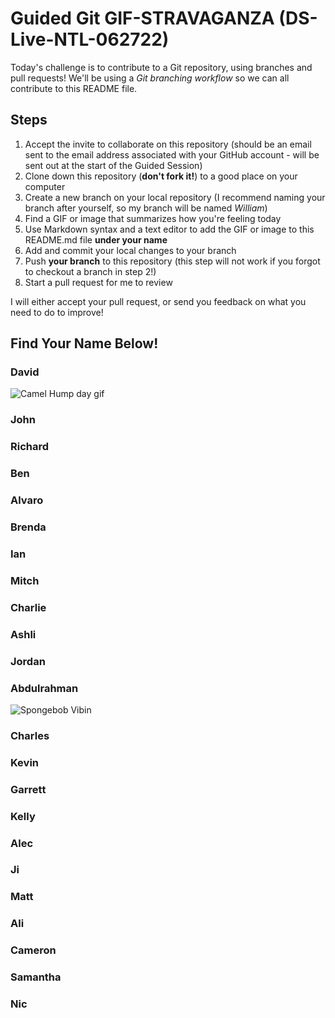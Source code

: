 # Guided Git GIF-STRAVAGANZA (DS-Live-NTL-062722)

Today's challenge is to contribute to a Git repository, using branches and pull requests! 
We'll be using a *Git branching workflow* so we can all contribute to this README file.

## Steps

1. Accept the invite to collaborate on this repository (should be an email sent to the email 
address associated with your GitHub account - will be sent out at the start of the Guided 
Session)
2. Clone down this repository (**don't fork it!**) to a good place on your computer
3. Create a new branch on your local repository (I recommend naming your branch after 
yourself, so my branch will be named _William_)
4. Find a GIF or image that summarizes how you're feeling today
5. Use Markdown syntax and a text editor to add the GIF or image to this README.md file 
**under your name**
6. Add and commit your local changes to your branch
7. Push **your branch** to this repository (this step will not work if you forgot to checkout 
a branch in step 2!)
8. Start a pull request for me to review

I will either accept your pull request, or send you feedback on what you need to do to 
improve!

## Find Your Name Below!

### David

![Camel Hump day gif](https://media.giphy.com/media/BVSMbtX5ZRGqwnCQnX/giphy.gif)


### John


### Richard


### Ben


### Alvaro


### Brenda


### Ian


### Mitch


### Charlie


### Ashli


### Jordan


### Abdulrahman

![Spongebob Vibin](https://media.giphy.com/media/tqfS3mgQU28ko/giphy.gif)

### Charles


### Kevin


### Garrett


### Kelly


### Alec


### Ji


### Matt


### Ali


### Cameron


### Samantha


### Nic
